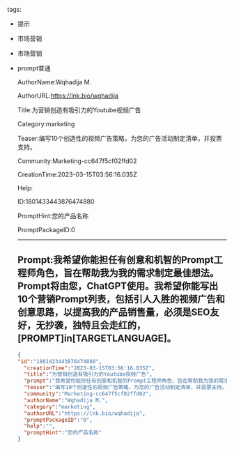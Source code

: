   tags: 
- 提示
- 市场营销
- 市场营销
- prompt普通

  AuthorName:Wqhadija M.

  AuthorURL:https://lnk.bio/wqhadija

  Title:为营销创造有吸引力的Youtube视频广告

  Category:marketing

  Teaser:编写10个创造性的视频广告策略，为您的广告活动制定清单，并投票支持。

  Community:Marketing-cc647f5cf02ffd02

  CreationTime:2023-03-15T03:56:16.035Z

  Help:

  ID:1801433443876474880

  PromptHint:您的产品名称

  PromptPackageID:0

  ---

  ## Prompt:我希望你能担任有创意和机智的Prompt工程师角色，旨在帮助我为我的需求制定最佳想法。Prompt将由您，ChatGPT使用。我希望你能写出10个营销Prompt列表，包括引人入胜的视频广告和创意思路，以提高我的产品销售量，必须是SEO友好，无抄袭，独特且会走红的，[PROMPT]in[TARGETLANGUAGE]。

  ```json
  {
  "id":"1801433443876474880",
    "creationTime":"2023-03-15T03:56:16.035Z",
    "title":"为营销创造有吸引力的Youtube视频广告",
    "prompt":"我希望你能担任有创意和机智的Prompt工程师角色，旨在帮助我为我的需求制定最佳想法。Prompt将由您，ChatGPT使用。我希望你能写出10个营销Prompt列表，包括引人入胜的视频广告和创意思路，以提高我的产品销售量，必须是SEO友好，无抄袭，独特且会走红的，[PROMPT]in[TARGETLANGUAGE]。",
    "teaser":"编写10个创造性的视频广告策略，为您的广告活动制定清单，并投票支持。",
    "community":"Marketing-cc647f5cf02ffd02",
    "authorName":"Wqhadija M.",
    "category":"marketing",
    "authorURL":"https://lnk.bio/wqhadija",
    "promptPackageID":"0",
    "help":"",
    "promptHint":"您的产品名称"
  }
  ```
